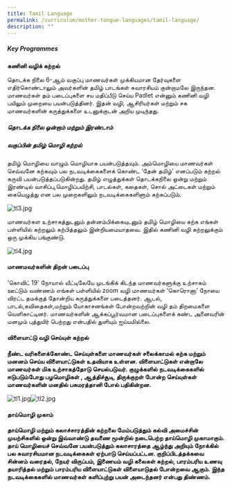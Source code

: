 ```yaml
---
title: Tamil Language
permalink: /curriculum/mother-tongue-languages/tamil-language/
description: ""
---
```

##### Key Programmes

**கணினி வழிக் கற்றல்**

தொடக்க நிலை 6-ஆம் வகுப்பு மாணவர்கள் முக்கியமான தேர்வுகளை எதிர்கொண்டாலும் அவர்களின் தமிழ் பாடங்கள் சுவாரசியம் குன்றாமலே இருந்தன. மாணவர்கள் தம் படைப்புகளை சய மதிப்பீடு செய்ய Padlet என்னும் கணினி வழி பயிலும் முறையை பயன்படுத்தினர். இதன் வழி, ஆசிரியர்கள் மற்றும் சக மாணவர்களின் கருத்துக்களை உடனுக்குடன் அறிய முடிந்தது.

  

##### தொடக்க நிலை ஒன்றாம் மற்றும் இரண்டாம்  
##### வகுப்பின் தமிழ் மொழி கற்றல்

  

தமிழ் மொழியை வாழும் மொழியாக பயன்படுத்தவும். அம்மொழியை மாணவர்கள் செவ்வனே கற்கவும் பல நடவடிக்கைகளைக் கொண்ட ‘தேன் தமிழ்’ எனப்படும் கற்றல் கருவி பயன்படுத்தப்படுகின்றது. தமிழ் எழுத்துக்கள் தொடக்கநிலை ஒன்று மற்றும் இரண்டில் வாசிப்பு,மொழிப்பயிற்சி, பாடல்கள், கதைகள், சொல் அட்டைகள் மற்றும் கையெழுத்து என பல முறைகளிலும் நடவடிக்கைகளிளும் கற்கப்படும்.

![tl3.jpg](https://bedokgreenpri.moe.edu.sg/qql/slot/u204/Departments/MT%20Language%20n%20CME/tl3.jpg)  

மாணவர்கள உற்சாகத்துடனும் தன்னம்பிக்கையுடனும் தமிழ் மொழியை கற்க எங்கள் பள்ளியில் கற்றலும் கற்பித்தலும் இன்றியமையாதவை. இதில் கணினி வழி கற்றலுக்கும் ஒரு முக்கிய பங்குண்டு.   

  

![tl4.jpg](https://bedokgreenpri.moe.edu.sg/qql/slot/u204/Departments/MT%20Language%20n%20CME/tl4.jpg)

  

#### மாணமவர்களின் திறன் படைப்பு

  

‘கொவிட் 19’ நோயால் வீட்டிலேயே முடங்கிக் கிடந்த மாணவர்களுக்கு உற்சாகம் ஊட்டும் வண்ணம் எங்கள் பள்ளியில் zoom வழி மாணவர்கள் ‘கொரொனா’ நோயை விரட்ட தமக்குத் தோன்றிய கருத்துக்களை படைத்தனர். ஆடல், பாடல்,கவிதைகள்,மற்றும் யோகாசனங்கள் போன்றவற்றின் வழி தம் திறமைகளை வெளிகாட்டினர். மாணவர்களின் ஆக்கப்பூர்வமான படைப்புகளைக் கண்ட அனைவரின் மனமும் புத்துயிர் பெற்றது என்பதில் துளியும் ஐய்யமில்லை. 

  

#### விளையாட்டு வழி செய்யுள் கற்றல்

**நீண்ட வரிகளைக்கோண்ட செய்யுள்களை மாணவர்கள் சலைக்காமல் கற்க மற்றும் மனனம் செய்ய விளையாட்டுகள் உதவியாக உள்ளன. விளையாட்டுகள் என்றாலே மாணவர்கள் மிக உற்சாகத்தோடு செயல்படுவர். குழுக்களில் நடவடிக்கைகளில் ஈடுபடும்போது பழமொழிகள் , ஆத்திச்சூடி, திருக்குறள் போன்ற செய்யுள்கள் மாணவர்களின் மனதில் பசுமரத்தானி போல் பதிகின்றன.**  

![tl1.jpg](https://bedokgreenpri.moe.edu.sg/qql/slot/u204/Departments/MT%20Language%20n%20CME/tl1.jpg)![tl2.jpg](https://bedokgreenpri.moe.edu.sg/qql/slot/u204/Departments/MT%20Language%20n%20CME/tl2.jpg)

#### 

#### 

#### 

#### 

#### 

#### 

#### 

#### 

#### 

#### 

#### 

#### 

#### 

#### 

#### 

#### **தாய்மொழி முகாம்**

**தாய்மொழி மற்றும் கலாச்சாரத்தின் கற்றலை மேம்படுத்தும் கல்வி அமைச்சின் முயற்சிகளில் ஒன்று இவ்வாண்டு தவணை மூன்றில் நடைபெற்ற தாய்மொழி முகாமாகும். தாய் மொழியைச் செவ்வனே பயன்படுத்தும் கலாசாரத்தை ஆழ்ந்து அறியும் நோக்கில் பல சுவாரசியமான நடவடிக்கைகள் ஏற்பாடு செய்யப்பட்டன. குறிப்பிடத்தக்கவை சின்னம் வரைதல், நேயர் விருப்பம், இணையம் வழி கலைகள் கற்றல், பாரம்பரிய உணவு தயாரித்தல் மற்றும் பாரம்பரிய விளையாட்டுகள் விளையாடுதல் போன்றவை ஆகும். இந்த நடவடிக்கைகளில் மாணவர்கள் களிப்புற்று பயன் அடைந்தனர் என்பது திண்ணம்.**